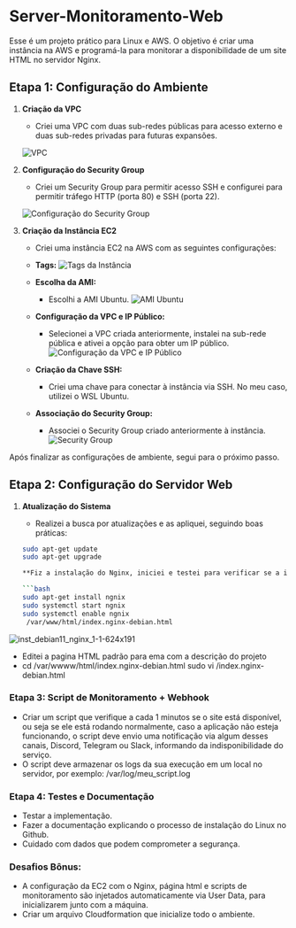 # Server-Monitoramento-Web

Esse é um projeto prático para Linux e AWS. O objetivo é criar uma instância na AWS e programá-la para monitorar a disponibilidade de um site HTML no servidor Nginx.

## Etapa 1: Configuração do Ambiente

1. **Criação da VPC**
   - Criei uma VPC com duas sub-redes públicas para acesso externo e duas sub-redes privadas para futuras expansões.
   
   ![VPC](https://github.com/user-attachments/assets/aa0728eb-19d5-47b4-875b-24cad890cf3f)

2. **Configuração do Security Group**
   - Criei um Security Group para permitir acesso SSH e configurei para permitir tráfego HTTP (porta 80) e SSH (porta 22).

   ![Configuração do Security Group](https://github.com/user-attachments/assets/4c3c3a66-3ecd-4c27-ab93-d4fe84a7f5de)

3. **Criação da Instância EC2**
   - Criei uma instância EC2 na AWS com as seguintes configurações:
   
   - **Tags:**
     ![Tags da Instância](https://github.com/user-attachments/assets/8efe5b90-2694-4bb4-900f-bb3373605f55)
   
   - **Escolha da AMI:**
     - Escolhi a AMI Ubuntu.
     ![AMI Ubuntu](https://github.com/user-attachments/assets/fe2b718f-2ed1-4003-b833-2bd31e19bb81)
   
   - **Configuração da VPC e IP Público:**
     - Selecionei a VPC criada anteriormente, instalei na sub-rede pública e ativei a opção para obter um IP público.
     ![Configuração da VPC e IP Público](https://github.com/user-attachments/assets/2a910dff-8626-4625-82be-1a4c2291ebb8)

   - **Criação da Chave SSH:**
     - Criei uma chave para conectar à instância via SSH. No meu caso, utilizei o WSL Ubuntu.
   
   - **Associação do Security Group:**
     - Associei o Security Group criado anteriormente à instância.
     ![Security Group](https://github.com/user-attachments/assets/42e962da-12cd-4e8c-9e53-a7db3c22eb16)

Após finalizar as configurações de ambiente, segui para o próximo passo.

## Etapa 2: Configuração do Servidor Web

1. **Atualização do Sistema**
   - Realizei a busca por atualizações e as apliquei, seguindo boas práticas:

   ```bash
   sudo apt-get update
   sudo apt-get upgrade

   **Fiz a instalação do Nginx, iniciei e testei para verificar se a instalação foi sucessivel:**
   
   ```bash
   sudo apt-get install ngnix
   sudo systemctl start ngnix
   sudo systemctl enable ngnix 
    /var/www/html/index.nginx-debian.html
   
![inst_debian11_nginx_1-1-624x191](https://github.com/user-attachments/assets/b3bf26f8-75ce-4096-a2df-99c0f26ac16d)

- Editei a pagina HTML padrão para ema com a descrição do projeto
- 
  cd /var/wwww/html/index.nginx-debian.html
  sudo vi /index.nginx-debian.html


### Etapa 3: Script de Monitoramento + Webhook


- Criar um script que verifique a cada 1 minutos se o site está disponível, ou seja se
ele está rodando normalmente, caso a aplicação não esteja funcionando, o script
deve envio uma notificação via algum desses canais, Discord, Telegram ou Slack,
informando da indisponibilidade do serviço.
- O script deve armazenar os logs da sua execução em um local no servidor, por
exemplo: /var/log/meu_script.log

### Etapa 4: Testes e Documentação

- Testar a implementação.
- Fazer a documentação explicando o processo de instalação do Linux no Github.
- Cuidado com dados que podem comprometer a segurança.

### Desafios Bônus:

- A configuração da EC2 com o Nginx, página html e scripts de monitoramento são
injetados automaticamente via User Data, para inicializarem junto com a máquina.
- Criar um arquivo Cloudformation que inicialize todo o ambiente.
